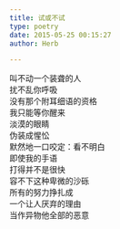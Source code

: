 ```yaml
---  
title: 试或不试  
type: poetry  
date: 2015-05-25 00:15:27  
author: Herb  

---  
```

叫不动一个装聋的人  
扰不乱你呼吸  
没有那个附耳细语的资格  
我只能等你醒来    
淡漠的眼睛  
伪装成惺忪  
默然地一口咬定：看不明白  
即使我的手语  
打得并不是很快    
容不下这种卑微的沙砾  
所有的努力挣扎成  
一个让人厌弃的理由  
当作异物他全部的恶意